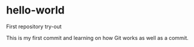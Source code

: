 # hello-world
First repository try-out


This is my first commit and learning on how Git works as well as a commit.
